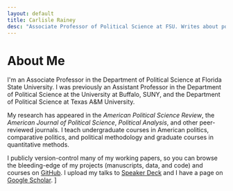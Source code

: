 ```yaml
---
layout: default
title: Carlisle Rainey
desc: "Associate Professor of Political Science at FSU. Writes about political methodology and American and comparative elections."
---
```


# About Me

I'm an Associate Professor in the Department of Political Science at Florida State University. I was previously an Assistant Professor in the Department of Political Science at the University at Buffalo, SUNY, and the Department of Political Science at Texas A&M University.

My research has appeared in the *American Political Science Review*, the *American Journal of Political Science*, *Political Analysis*, and other peer-reviewed journals. I teach undergraduate courses in American politics, comparative politics, and political methodology and graduate courses in quantitative methods.

I publicly version-control many of my working papers, so you can browse the bleeding-edge of my projects (manuscripts, data, and code) and courses on [GitHub](https://github.com/carlislerainey). I upload my talks to [Speaker Deck](https://speakerdeck.com/carlislerainey) and I have a page on [Google Scholar](https://scholar.google.com/citations?user=otXLf3wAAAAJ&hl=en).
]
